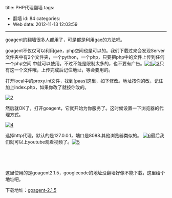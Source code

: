 title: PHP代理翻墙
tags:
  - 翻墙
id: 84
categories:
  - Web
date: 2012-11-13 12:03:59
---

goagent的翻墙很多人都用了，可是都是利用gae的方法吧。

goagent不仅仅可以利用gae，php空间也是可以的。我们下载过来会发现Server文件夹中有2个文件夹，一个python，一个php，只要把php中的文件上传到任何一个php空间 中就可以使用。不过不能是限制太多的，也不要有广告。[![](http://7xnueu.com1.z0.glb.clouddn.com/2012/11/11.png "1")](http://7xnueu.com1.z0.glb.clouddn.com/2012/11/11.png)[![](http://7xnueu.com1.z0.glb.clouddn.com/2012/11/31.png "3")](http://7xnueu.com1.z0.glb.clouddn.com/2012/11/31.png)只有这一个文件哦，上传完成后记住地址，等会要用的。

打开local中的proxy.ini文件，找到[paas]这里，如下修改。地址按你的改，记住加上index.php，如果你改了就按你改的。

[![](http://7xnueu.com1.z0.glb.clouddn.com/2012/11/21.png "2")](http://7xnueu.com1.z0.glb.clouddn.com/2012/11/21.png)

然后就OK了，打开goagent，它就开始为你服务了。这时候设置一下浏览器的代理方式。

[![](http://7xnueu.com1.z0.glb.clouddn.com/2012/11/41.png "4")](http://7xnueu.com1.z0.glb.clouddn.com/2012/11/41.png)

选择http代理，默认的是127.0.0.1，端口是8088.其他浏览器类似的。
[![](http://7xnueu.com1.z0.glb.clouddn.com/2012/11/61.png "6")](http://7xnueu.com1.z0.glb.clouddn.com/2012/11/61.png)最后我们就可以上youtube观看视频了。[![](http://7xnueu.com1.z0.glb.clouddn.com/2012/11/51.png "5")](http://7xnueu.com1.z0.glb.clouddn.com/2012/11/51.png)

&nbsp;

&nbsp;

这里使用的是goagent2.1.5，googlecode的地址没翻墙好像不能下载，这里给个地址吧。

下载地址：[goagent-2.1.5](http://7xnueu.com1.z0.glb.clouddn.com/2012/11/goagent-2.1.5.zip)

&nbsp;

&nbsp;

&nbsp;

&nbsp;